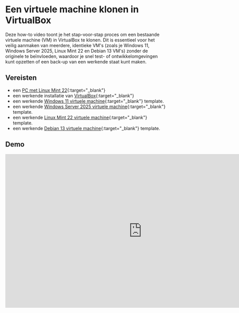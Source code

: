 # Een virtuele machine klonen in VirtualBox

Deze how-to video toont je het stap-voor-stap proces om een bestaande virtuele machine (VM) in VirtualBox te klonen. Dit is essentieel voor het veilig aanmaken van meerdere, identieke VM's (zoals je Windows 11, Windows Server 2025, Linux Mint 22 en Debian 13 VM's) zonder de originele te beïnvloeden, waardoor je snel test- of ontwikkelomgevingen kunt opzetten of een back-up van een werkende staat kunt maken.

## Vereisten
- een [PC met Linux Mint 22](../../tutorials/setup-windows11-linuxmint22-dual-boot-uefi/index.md ){:target="_blank"}
- een werkende installatie van [VirtualBox](../setup-virtualbox7-linuxmint22-oracledeb/index.md){:target="_blank"}
- een werkende [Windows 11 virtuele machine](../../tutorials/setup-windows11-vm-virtualbox/index.md){:target="_blank"} template.
- een werkende [Windows Server 2025 virtuele machine](../../tutorials/setup-windows-server2025-vm-virtualbox/index.md){:target="_blank"} template.
- een werkende [Linux Mint 22 virtuele machine](../../tutorials/setup-linuxmint22-vm-virtualbox/index.md){:target="_blank"} template.
- een werkende [Debian 13 virtuele machine](../../tutorials/setup-debian13-vm-virtualbox/index.md){:target="_blank"} template.

## Demo
<iframe width="854" height="480" src="https://www.youtube.com/embed/PK612Zk3VvA?autoplay=0&loop=0&mute=0" title="YouTube video player" frameborder="0" allow="accelerometer; autoplay; clipboard-write; encrypted-media; gyroscope; picture-in-picture; web-share" referrerpolicy="strict-origin-when-cross-origin" allowfullscreen></iframe>